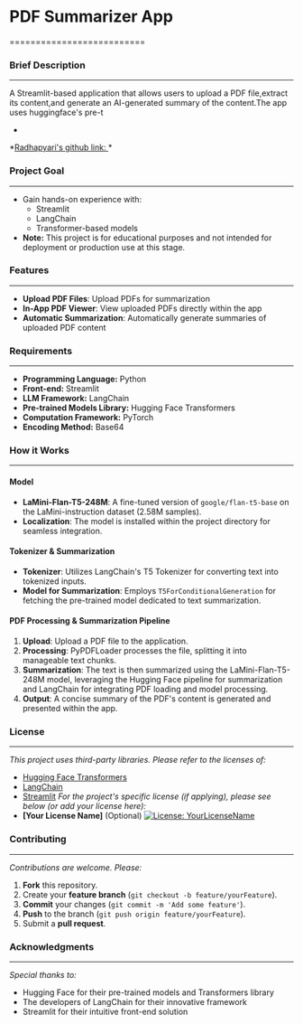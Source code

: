 # **PDF Summarizer App**
==========================

### **Brief Description**
-------------------------

A Streamlit-based application that allows users to upload a PDF file,extract its content,and generate an AI-generated summary of the content.The app uses huggingface's pre-t

*
*[Radhapyari's github link: ](https://github.com/RadhapyariDevi/Pdf-Summarizer-LLM/blob/main/README.md)
*

### **Project Goal**
--------------------

* Gain hands-on experience with:
	+ Streamlit
	+ LangChain
	+ Transformer-based models
* **Note:** This project is for educational purposes and not intended for deployment or production use at this stage.

### **Features**
------------

* **Upload PDF Files**: Upload PDFs for summarization
* **In-App PDF Viewer**: View uploaded PDFs directly within the app
* **Automatic Summarization**: Automatically generate summaries of uploaded PDF content

### **Requirements**
-----------------

* **Programming Language:** Python
* **Front-end:** Streamlit
* **LLM Framework:** LangChain
* **Pre-trained Models Library:** Hugging Face Transformers
* **Computation Framework:** PyTorch
* **Encoding Method:** Base64

### **How it Works**
--------------------

#### **Model**
* **LaMini-Flan-T5-248M**: A fine-tuned version of `google/flan-t5-base` on the LaMini-instruction dataset (2.58M samples).
* **Localization**: The model is installed within the project directory for seamless integration.

#### **Tokenizer & Summarization**
* **Tokenizer**: Utilizes LangChain's T5 Tokenizer for converting text into tokenized inputs.
* **Model for Summarization**: Employs `T5ForConditionalGeneration` for fetching the pre-trained model dedicated to text summarization.

#### **PDF Processing & Summarization Pipeline**
1. **Upload**: Upload a PDF file to the application.
2. **Processing**: PyPDFLoader processes the file, splitting it into manageable text chunks.
3. **Summarization**: The text is then summarized using the LaMini-Flan-T5-248M model, leveraging the Hugging Face pipeline for summarization and LangChain for integrating PDF loading and model processing.
4. **Output**: A concise summary of the PDF's content is generated and presented within the app.

### **License**
-------

*This project uses third-party libraries. Please refer to the licenses of:*
* [Hugging Face Transformers](https://github.com/huggingface/transformers/blob/main/LICENSE)
* [LangChain](https://github.com/hwchase17/langchain/blob/master/LICENSE)
* [Streamlit](https://github.com/streamlit/streamlit/blob/develop/LICENSE)
*For the project's specific license (if applying), please see below (or add your license here):*
* **[Your License Name]** (Optional)
[![License: YourLicenseName](https://img.shields.io/badge/License-YourLicenseName-yellow.svg)](YourLicenseURL)

### **Contributing**
------------

*Contributions are welcome. Please:*
1. **Fork** this repository.
2. Create your **feature branch** (`git checkout -b feature/yourFeature`).
3. **Commit** your changes (`git commit -m 'Add some feature'`).
4. **Push** to the branch (`git push origin feature/yourFeature`).
5. Submit a **pull request**.

### **Acknowledgments**
-----------------------

*Special thanks to:*
* Hugging Face for their pre-trained models and Transformers library
* The developers of LangChain for their innovative framework
* Streamlit for their intuitive front-end solution
